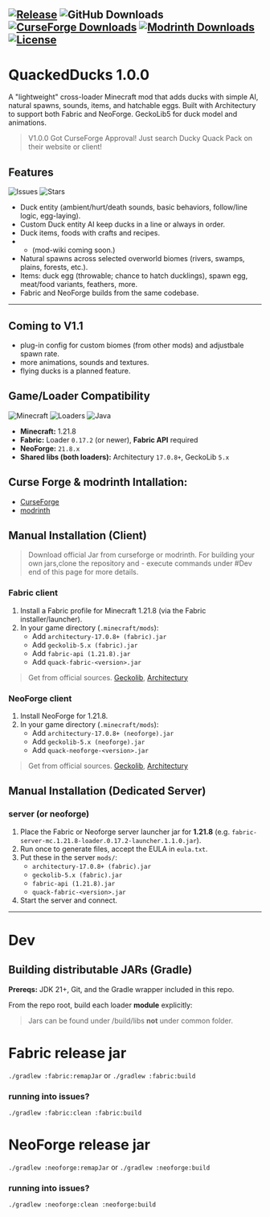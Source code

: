 [![Release](https://img.shields.io/github/v/release/Rvhoyos/QuackedMod)](https://github.com/Rvhoyos/QuackedMod/releases)
![GitHub Downloads](https://img.shields.io/github/downloads/Rvhoyos/QuackedMod/total)
[![CurseForge Downloads](https://img.shields.io/curseforge/dt/1345567?label=CurseForge%20downloads)](https://www.curseforge.com/minecraft/mc-mods/ducky-quack-pack)
[![Modrinth Downloads](https://img.shields.io/modrinth/dt/ducky-quack-pack?label=Modrinth%20downloads)](https://modrinth.com/mod/ducky-quack-pack)
[![License](https://img.shields.io/badge/License-All%20Rights%20Reserved-lightgrey)](#license)
---
# QuackedDucks 1.0.0

A "lightweight" cross-loader Minecraft mod that adds ducks with simple AI, natural spawns, sounds, items, and hatchable eggs. Built with Architectury to support both Fabric and NeoForge. GeckoLib5 for duck model and animations.
>V1.0.0 Got CurseForge Approval! Just search Ducky Quack Pack on their website or client!
## Features
![Issues](https://img.shields.io/github/issues/Rvhoyos/QuackedMod)
![Stars](https://img.shields.io/github/stars/Rvhoyos/QuackedMod?style=social)

- Duck entity (ambient/hurt/death sounds, basic behaviors, follow/line logic, egg-laying).
- Custom Duck entity AI keep ducks in a line or always in order.
- Duck items, foods with crafts and recipes.
- - (mod-wiki coming soon.)
- Natural spawns across selected overworld biomes (rivers, swamps, plains, forests, etc.).
- Items: duck egg (throwable; chance to hatch ducklings), spawn egg, meat/food variants, feathers, more.
- Fabric and NeoForge builds from the same codebase.
---
## Coming to V1.1
- plug-in config for custom biomes (from other mods) and adjustbale spawn rate.
- more animations, sounds and textures.
- flying ducks is a planned feature.
## Game/Loader Compatibility
![Minecraft](https://img.shields.io/badge/Minecraft-1.21.8-informational)
![Loaders](https://img.shields.io/badge/Loaders-Fabric%20%7C%20NeoForge-informational)
![Java](https://img.shields.io/badge/Java-21-informational)
- **Minecraft:** 1.21.8
- **Fabric:** Loader `0.17.2` (or newer), **Fabric API** required
- **NeoForge:** `21.8.x`
- **Shared libs (both loaders):** Architectury `17.0.8+`, GeckoLib `5.x`
## Curse Forge & modrinth Intallation:
- [CurseForge](https://www.curseforge.com/minecraft/mc-mods/ducky-quack-pack)
- [modrinth](https://modrinth.com/mod/ducky-quack-pack)
## Manual Installation (Client)
>Download official Jar from curseforge or modrinth.
>For building your own jars,clone the repository and -
> execute commands under #Dev end of this page for more details.
### Fabric client
1. Install a Fabric profile for Minecraft 1.21.8 (via the Fabric installer/launcher).
2. In your game directory (`.minecraft/mods`):
   - Add `architectury-17.0.8+ (fabric).jar`
   - Add `geckolib-5.x (fabric).jar`
   - Add `fabric-api (1.21.8).jar`
   - Add `quack-fabric-<version>.jar`
>Get from official sources. [Geckolib](https://modrinth.com/mod/geckolib/versions?g=1.21.8&l=fabric&l=neoforge), [Architectury](https://modrinth.com/mod/architectury-api)

### NeoForge client
1. Install NeoForge for 1.21.8.
2. In your game directory (`.minecraft/mods`):
   - Add `architectury-17.0.8+ (neoforge).jar`
   - Add `geckolib-5.x (neoforge).jar`
   - Add `quack-neoforge-<version>.jar`
>Get from official sources. [Geckolib](https://modrinth.com/mod/geckolib/versions?g=1.21.8&l=fabric&l=neoforge), [Architectury](https://modrinth.com/mod/architectury-api)

## Manual Installation (Dedicated Server)

### server (or neoforge)
1. Place the Fabric or Neoforge server launcher jar for **1.21.8** (e.g. `fabric-server-mc.1.21.8-loader.0.17.2-launcher.1.1.0.jar`).
2. Run once to generate files, accept the EULA in `eula.txt`.
3. Put these in the server `mods/`:
   - `architectury-17.0.8+ (fabric).jar`
   - `geckolib-5.x (fabric).jar`
   - `fabric-api (1.21.8).jar`
   - `quack-fabric-<version>.jar`
4. Start the server and connect.
---
# Dev
## Building distributable JARs (Gradle)

**Prereqs:** JDK 21+, Git, and the Gradle wrapper included in this repo.

From the repo root, build each loader **module** explicitly:
> Jars can be found under <modloader>/build/libs **not** under common folder.

# Fabric release jar
`./gradlew :fabric:remapJar` or `./gradlew :fabric:build`
### running into issues?
`./gradlew :fabric:clean :fabric:build`
# NeoForge release jar
`./gradlew :neoforge:remapJar` or `./gradlew :neoforge:build`
### running into issues?
`./gradlew :neoforge:clean :neoforge:build`
